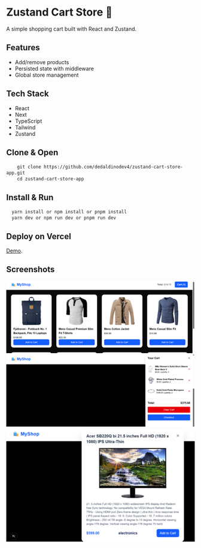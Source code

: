 # Zustand Cart Store 🛒
A simple shopping cart built with React and Zustand.

## Features
- Add/remove products
- Persisted state with middleware
- Global store management

## Tech Stack
* React
* Next
* TypeScript
* Tailwind
* Zustand


## Clone & Open

```
    git clone https://github.com/dedaldinodev4/zustand-cart-store-app.git
    cd zustand-cart-store-app
```

## Install & Run

```
  yarn install or npm install or pnpm install
  yarn dev or npm run dev or pnpm run dev
```


## Deploy on Vercel

[Demo](https://zustand-cart-store-app.vercel.app).

## Screenshots

![ScreenShot 01](/public/images/preview-01.png)
![ScreenShot 02](/public/images/preview-02.png)
![ScreenShot 03](/public/images/preview-03.png)
